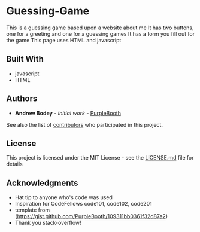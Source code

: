 # Guessing-Game

This is a guessing game based upon a website about me
It has two buttons, one for a greeting and one for a guessing games
It has a form you fill out for the game
This page uses HTML and javascript


## Built With

* javascript
* HTML


## Authors

* **Andrew Bodey** - *Initial work* - [PurpleBooth](https://github.com/PurpleBooth)

See also the list of [contributors](https://github.com/your/project/contributors) who participated in this project.

## License

This project is licensed under the MIT License - see the [LICENSE.md](LICENSE.md) file for details

## Acknowledgments

* Hat tip to anyone who's code was used
* Inspiration for CodeFellows code101, code102, code201
* template from (https://gist.github.com/PurpleBooth/109311bb0361f32d87a2)
* Thank you stack-overflow!
